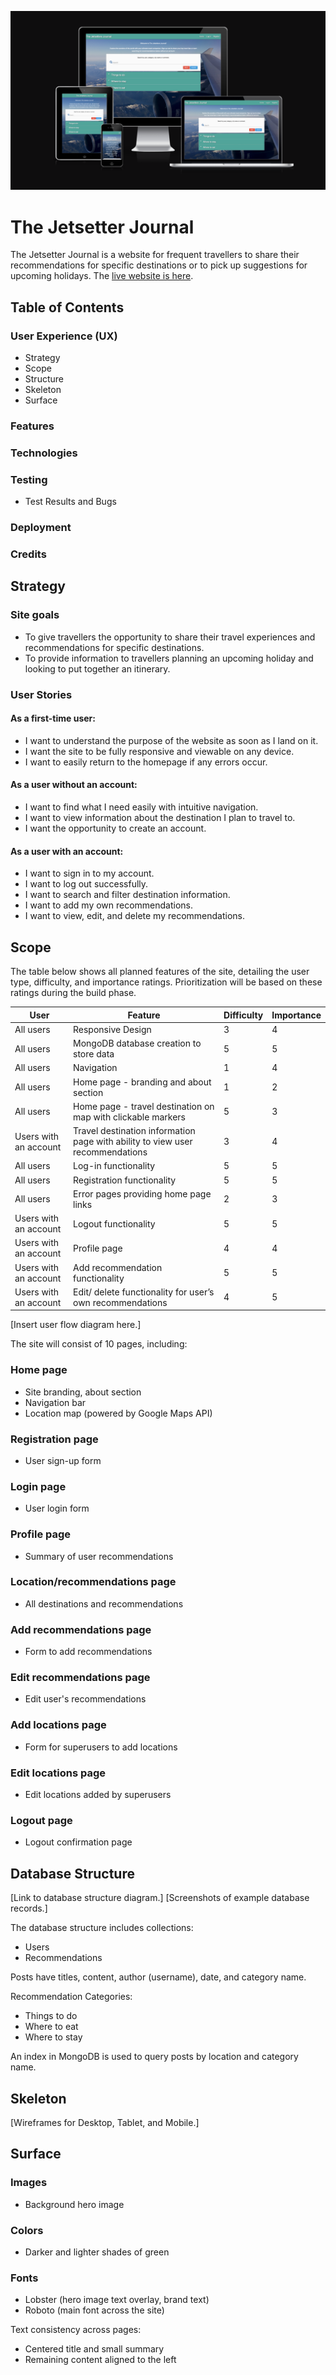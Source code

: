 ![Picture of the website on different devices](static/images/responsive_img.png)

# The Jetsetter Journal

The Jetsetter Journal is a website for frequent travellers to share their recommendations for specific destinations or to pick up suggestions for upcoming holidays. The [live website is here](https://the-jetsetters-journal-834f32dcb176.herokuapp.com/).

## Table of Contents

### User Experience (UX)
- Strategy
- Scope
- Structure
- Skeleton
- Surface

### Features
### Technologies
### Testing
- Test Results and Bugs
### Deployment
### Credits

## Strategy

### Site goals
- To give travellers the opportunity to share their travel experiences and recommendations for specific destinations.
- To provide information to travellers planning an upcoming holiday and looking to put together an itinerary.

### User Stories

#### As a first-time user:
- I want to understand the purpose of the website as soon as I land on it.
- I want the site to be fully responsive and viewable on any device.
- I want to easily return to the homepage if any errors occur.

#### As a user without an account:
- I want to find what I need easily with intuitive navigation.
- I want to view information about the destination I plan to travel to.
- I want the opportunity to create an account.

#### As a user with an account:
- I want to sign in to my account.
- I want to log out successfully.
- I want to search and filter destination information.
- I want to add my own recommendations.
- I want to view, edit, and delete my recommendations.


## Scope

The table below shows all planned features of the site, detailing the user type, difficulty, and importance ratings. Prioritization will be based on these ratings during the build phase.

| User               | Feature                                                       | Difficulty | Importance |
|--------------------|---------------------------------------------------------------|------------|------------|
| All users          | Responsive Design                                              |     3     |      4   |
| All users          | MongoDB database creation to store data                        |      5      |        5    |
| All users          | Navigation                                                    |       1    |      4      |
| All users          | Home page - branding and about section                         |       1     |      2      |
| All users          | Home page - travel destination on map with clickable markers |      5      |       3     |
| Users with an account | Travel destination information page with ability to view user recommendations |       3       |      4      |
| All users          | Log-in functionality                                          |     5       |       5    |
| All users          | Registration functionality                                     |      5      |      5      |
| All users          | Error pages providing home page links                          |       2     |     3       |
| Users with an account | Logout functionality                                        |       5     |       5     |
| Users with an account | Profile page                                                   |    4        |     4       |
| Users with an account | Add recommendation functionality                              |      5      |       5     |
| Users with an account | Edit/ delete functionality for user’s own recommendations     |       4     |        5    |



[Insert user flow diagram here.]

The site will consist of 10 pages, including:

### Home page
- Site branding, about section
- Navigation bar
- Location map (powered by Google Maps API)

### Registration page
- User sign-up form

### Login page
- User login form

### Profile page
- Summary of user recommendations

### Location/recommendations page
- All destinations and recommendations

### Add recommendations page
- Form to add recommendations

### Edit recommendations page
- Edit user's recommendations

### Add locations page
- Form for superusers to add locations

### Edit locations page
- Edit locations added by superusers

### Logout page
- Logout confirmation page

## Database Structure

[Link to database structure diagram.]
[Screenshots of example database records.]

The database structure includes collections:
- Users
- Recommendations

Posts have titles, content, author (username), date, and category name.

Recommendation Categories:
- Things to do
- Where to eat
- Where to stay

An index in MongoDB is used to query posts by location and category name.

## Skeleton

[Wireframes for Desktop, Tablet, and Mobile.]

## Surface

### Images
- Background hero image

### Colors
- Darker and lighter shades of green

### Fonts
- Lobster (hero image text overlay, brand text)
- Roboto (main font across the site)

Text consistency across pages:
- Centered title and small summary
- Remaining content aligned to the left
